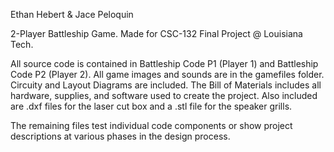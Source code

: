 Ethan Hebert & Jace Peloquin

2-Player Battleship Game.
Made for CSC-132 Final Project @ Louisiana Tech.

All source code is contained in Battleship Code P1 (Player 1) and Battleship Code P2 (Player 2).
All game images and sounds are in the gamefiles folder.
Circuity and Layout Diagrams are included.
The Bill of Materials includes all hardware, supplies, and software used to create the project.
Also included are .dxf files for the laser cut box and a .stl file for the speaker grills.

The remaining files test individual code components or show project descriptions
at various phases in the design process.
